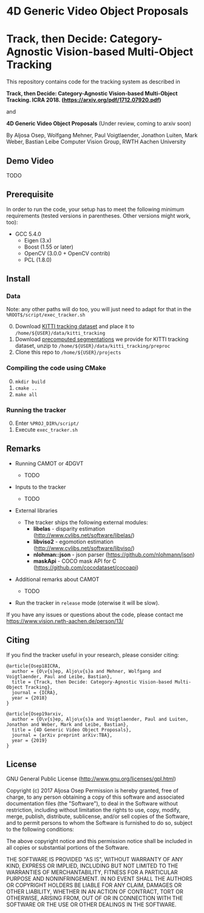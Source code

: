 # 4D Generic Video Object Proposals
# Track, then Decide: Category-Agnostic Vision-based Multi-Object Tracking

This repository contains code for the tracking system as described in

**Track, then Decide: Category-Agnostic Vision-based Multi-Object Tracking. ICRA 2018. (https://arxiv.org/pdf/1712.07920.pdf)**

and 

**4D Generic Video Object Proposals** (Under review, coming to arxiv soon)

By Aljosa Osep, Wolfgang Mehner, Paul Voigtlaender, Jonathon Luiten, Mark Weber, Bastian Leibe Computer Vision Group, RWTH Aachen University

## Demo  Video
TODO

## Prerequisite

In order to run the code, your setup has to meet the following minimum requirements (tested versions in parentheses. Other versions might work, too):
* GCC 5.4.0
  * Eigen (3.x)
  * Boost (1.55 or later)
  * OpenCV (3.0.0 + OpenCV contrib)
  * PCL (1.8.0)

## Install

### Data
Note: any other paths will do too, you will just need to adapt for that in the `%ROOT$/script/exec_tracker.sh`

0. Download [KITTI tracking dataset](http://www.cvlibs.net/datasets/kitti/eval_tracking.php) and place it to `/home/${USER}/data/kitti_tracking`
0. Download [precomputed segmentations](https://drive.google.com/open?id=1AmDVzanSeHvmgJ4nh36jByOH-qIsib_2) we provide for KITTI tracking dataset, unzip to `/home/${USER}/data/kitti_tracking/preproc`
0. Clone this repo to `/home/${USER}/projects`

### Compiling the code using CMake
0.  `mkdir build`
0.  `cmake ..`
0.  `make all`

### Running the tracker
0.  Enter `%PROJ_DIR%/script/`
0.  Execute `exec_tracker.sh`

## Remarks

* Running CAMOT or 4DGVT
    * TODO

* Inputs to the tracker
    * TODO

* External libraries
    * The tracker ships the following external modules:
        * **libelas** - disparity estimation (http://www.cvlibs.net/software/libelas/)
        * **libviso2** - egomotion estimation (http://www.cvlibs.net/software/libviso/)
        * **nlohman::json** - json parser (https://github.com/nlohmann/json)
        * **maskApi** - COCO mask API for C (https://github.com/cocodataset/cocoapi)

* Additional remarks about CAMOT
    * TODO


* Run the tracker in `release` mode (oterwise it will be slow).

If you have any issues or questions about the code, please contact me https://www.vision.rwth-aachen.de/person/13/

## Citing

If you find the tracker useful in your research, please consider citing:

    @article{Osep18ICRA,
      author = {O\v{s}ep, Aljo\v{s}a and Mehner, Wolfgang and Voigtlaender, Paul and Leibe, Bastian},
      title = {Track, then Decide: Category-Agnostic Vision-based Multi-Object Tracking},
      journal = {ICRA},
      year = {2018}
    }

    @article{Osep19arxiv,
      author = {O\v{s}ep, Aljo\v{s}a and Voigtlaender, Paul and Luiten, Jonathon and Weber, Mark and Leibe, Bastian},
      title = {4D Generic Video Object Proposals},
      journal = {arXiv preprint arXiv:TBA},
      year = {2019}
    }

## License

GNU General Public License (http://www.gnu.org/licenses/gpl.html)

Copyright (c) 2017 Aljosa Osep
Permission is hereby granted, free of charge, to any person obtaining a copy of this software and associated documentation files (the "Software"), to deal in the Software without restriction, including without limitation the rights to use, copy, modify, merge, publish, distribute, sublicense, and/or sell copies of the Software, and to permit persons to whom the Software is furnished to do so, subject to the following conditions:

The above copyright notice and this permission notice shall be included in all copies or substantial portions of the Software.

THE SOFTWARE IS PROVIDED "AS IS", WITHOUT WARRANTY OF ANY KIND, EXPRESS OR IMPLIED, INCLUDING BUT NOT LIMITED TO THE WARRANTIES OF MERCHANTABILITY, FITNESS FOR A PARTICULAR PURPOSE AND NONINFRINGEMENT. IN NO EVENT SHALL THE AUTHORS OR COPYRIGHT HOLDERS BE LIABLE FOR ANY CLAIM, DAMAGES OR OTHER LIABILITY, WHETHER IN AN ACTION OF CONTRACT, TORT OR OTHERWISE, ARISING FROM, OUT OF OR IN CONNECTION WITH THE SOFTWARE OR THE USE OR OTHER DEALINGS IN THE SOFTWARE.
